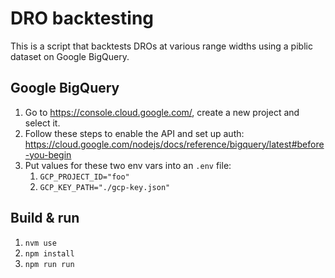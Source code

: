# DRO backtesting

This is a script that backtests DROs at various range widths using a piblic dataset on Google BigQuery.

## Google BigQuery

1. Go to https://console.cloud.google.com/, create a new project and select it.
1. Follow these steps to enable the API and set up auth: https://cloud.google.com/nodejs/docs/reference/bigquery/latest#before-you-begin
1. Put values for these two env vars into an `.env` file:
    1. `GCP_PROJECT_ID="foo"`
    1. `GCP_KEY_PATH="./gcp-key.json"`

## Build & run

1. `nvm use`
1. `npm install`
1. `npm run run`
